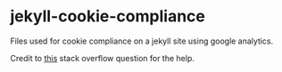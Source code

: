 # jekyll-cookie-compliance
Files used for cookie compliance on a jekyll site using google analytics.

Credit to [this][so-question] stack overflow question for the help.

[so-question]: https://stackoverflow.com/questions/51833090/put-google-analytics-code-in-an-js-file/51833302
